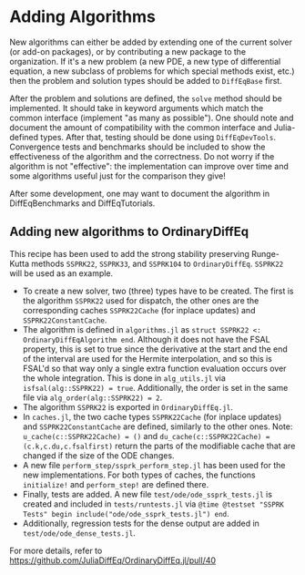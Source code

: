 # Adding Algorithms

New algorithms can either be added by extending one of the current solver (or
add-on packages), or by contributing a new package to the organization. If
it's a new problem (a new PDE, a new type of differential equation, a new
subclass of problems for which special methods exist, etc.) then the problem
and solution types should be added to `DiffEqBase` first.

After the problem and solutions are defined, the `solve` method should be implemented.
It should take in keyword arguments which match the common interface (implement
"as many as possible"). One should note and document the amount of compatibility
with the common interface and Julia-defined types. After that, testing should be
done using `DiffEqDevTools`. Convergence tests and benchmarks should be included
to show the effectiveness of the algorithm and the correctness. Do not worry if
the algorithm is not "effective": the implementation can improve over time and
some algorithms useful just for the comparison they give!

After some development, one may want to document the algorithm in DiffEqBenchmarks
and DiffEqTutorials.


## Adding new algorithms to OrdinaryDiffEq

This recipe has been used to add the strong stability preserving Runge-Kutta methods
`SSPRK22`, `SSPRK33`, and `SSPRK104` to `OrdinaryDiffEq`. `SSPRK22` will be used
as an example.

- To create a new solver, two (three) types have to be created.
  The first is the algorithm `SSPRK22` used for dispatch, the other ones are
  the corresponding caches `SSPRK22Cache` (for inplace updates) and
  `SSPRK22ConstantCache`.
- The algorithm is defined in `algorithms.jl` as
  `struct SSPRK22 <: OrdinaryDiffEqAlgorithm end`.
  Although it does not have the FSAL property, this is set to true since the derivative
  at the start and the end of the interval are used for the Hermite interpolation,
  and so this is FSAL'd so that way only a single extra function evaluation occurs
  over the whole integration. This is done in `alg_utils.jl` via
  `isfsal(alg::SSPRK22) = true`. Additionally, the order is set in the same
  file via `alg_order(alg::SSPRK22) = 2`.
- The algorithm `SSPRK22` is exported in `OrdinaryDiffEq.jl`.
- In `caches.jl`, the two cache types `SSPRK22Cache` (for inplace updates) and
  `SSPRK22ConstantCache` are defined, similarly to the other ones.
  Note: `u_cache(c::SSPRK22Cache) = ()` and
  `du_cache(c::SSPRK22Cache) = (c.k,c.du,c.fsalfirst)` return the parts of the
  modifiable cache that are changed if the size of the ODE changes.
- A new file `perform_step/ssprk_perform_step.jl` has been used for the new
  implementations. For both types of caches, the functions `initialize!`
  and `perform_step!` are defined there.
- Finally, tests are added. A new file `test/ode/ode_ssprk_tests.jl` is created
  and included in `tests/runtests.jl` via
  `@time @testset "SSPRK Tests" begin include("ode/ode_ssprk_tests.jl") end`.
- Additionally, regression tests for the dense output are added in
  `test/ode/ode_dense_tests.jl`.

For more details, refer to https://github.com/JuliaDiffEq/OrdinaryDiffEq.jl/pull/40
